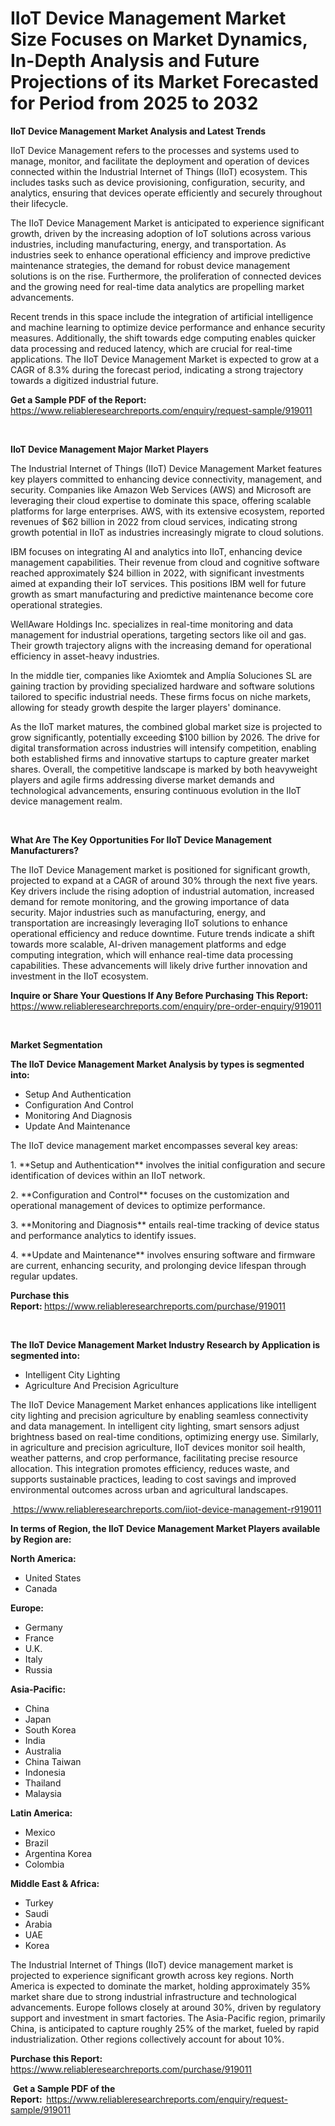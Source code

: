 <p><h1>IIoT Device Management Market Size Focuses on Market Dynamics, In-Depth Analysis and Future Projections of its Market Forecasted for Period from 2025 to 2032</h1></p><p><strong>IIoT Device Management Market Analysis and Latest Trends</strong></p>
<p><p>IIoT Device Management refers to the processes and systems used to manage, monitor, and facilitate the deployment and operation of devices connected within the Industrial Internet of Things (IIoT) ecosystem. This includes tasks such as device provisioning, configuration, security, and analytics, ensuring that devices operate efficiently and securely throughout their lifecycle.</p><p>The IIoT Device Management Market is anticipated to experience significant growth, driven by the increasing adoption of IoT solutions across various industries, including manufacturing, energy, and transportation. As industries seek to enhance operational efficiency and improve predictive maintenance strategies, the demand for robust device management solutions is on the rise. Furthermore, the proliferation of connected devices and the growing need for real-time data analytics are propelling market advancements.</p><p>Recent trends in this space include the integration of artificial intelligence and machine learning to optimize device performance and enhance security measures. Additionally, the shift towards edge computing enables quicker data processing and reduced latency, which are crucial for real-time applications. The IIoT Device Management Market is expected to grow at a CAGR of 8.3% during the forecast period, indicating a strong trajectory towards a digitized industrial future.</p></p>
<p><strong>Get a Sample PDF of the Report:&nbsp;</strong> <a href="https://www.reliableresearchreports.com/enquiry/request-sample/919011?utm_campaign=13&utm_medium=2&utm_source=Github&utm_content=ia&utm_term=18042025&utm_id=iiot-device-management">https://www.reliableresearchreports.com/enquiry/request-sample/919011</a></p>
<p>&nbsp;</p>
<p><strong>IIoT Device Management Major Market Players</strong></p>
<p><p>The Industrial Internet of Things (IIoT) Device Management Market features key players committed to enhancing device connectivity, management, and security. Companies like Amazon Web Services (AWS) and Microsoft are leveraging their cloud expertise to dominate this space, offering scalable platforms for large enterprises. AWS, with its extensive ecosystem, reported revenues of $62 billion in 2022 from cloud services, indicating strong growth potential in IIoT as industries increasingly migrate to cloud solutions.</p><p>IBM focuses on integrating AI and analytics into IIoT, enhancing device management capabilities. Their revenue from cloud and cognitive software reached approximately $24 billion in 2022, with significant investments aimed at expanding their IoT services. This positions IBM well for future growth as smart manufacturing and predictive maintenance become core operational strategies.</p><p>WellAware Holdings Inc. specializes in real-time monitoring and data management for industrial operations, targeting sectors like oil and gas. Their growth trajectory aligns with the increasing demand for operational efficiency in asset-heavy industries.</p><p>In the middle tier, companies like Axiomtek and Amplía Soluciones SL are gaining traction by providing specialized hardware and software solutions tailored to specific industrial needs. These firms focus on niche markets, allowing for steady growth despite the larger players' dominance.</p><p>As the IIoT market matures, the combined global market size is projected to grow significantly, potentially exceeding $100 billion by 2026. The drive for digital transformation across industries will intensify competition, enabling both established firms and innovative startups to capture greater market shares. Overall, the competitive landscape is marked by both heavyweight players and agile firms addressing diverse market demands and technological advancements, ensuring continuous evolution in the IIoT device management realm.</p></p>
<p>&nbsp;</p>
<p><strong>What Are The Key Opportunities For IIoT Device Management Manufacturers?</strong></p>
<p><p>The IIoT Device Management market is positioned for significant growth, projected to expand at a CAGR of around 30% through the next five years. Key drivers include the rising adoption of industrial automation, increased demand for remote monitoring, and the growing importance of data security. Major industries such as manufacturing, energy, and transportation are increasingly leveraging IIoT solutions to enhance operational efficiency and reduce downtime. Future trends indicate a shift towards more scalable, AI-driven management platforms and edge computing integration, which will enhance real-time data processing capabilities. These advancements will likely drive further innovation and investment in the IIoT ecosystem.</p></p>
<p><strong>Inquire or Share Your Questions If Any Before Purchasing This Report:</strong> <a href="https://www.reliableresearchreports.com/enquiry/pre-order-enquiry/919011?utm_campaign=13&utm_medium=2&utm_source=Github&utm_content=ia&utm_term=18042025&utm_id=iiot-device-management">https://www.reliableresearchreports.com/enquiry/pre-order-enquiry/919011</a></p>
<p>&nbsp;</p>
<p><strong>Market Segmentation</strong></p>
<p><strong>The IIoT Device Management Market Analysis by types is segmented into:</strong></p>
<p><ul><li>Setup And Authentication</li><li>Configuration And Control</li><li>Monitoring And Diagnosis</li><li>Update And Maintenance</li></ul></p>
<p><p>The IIoT device management market encompasses several key areas: </p><p>1. **Setup and Authentication** involves the initial configuration and secure identification of devices within an IIoT network.</p><p>2. **Configuration and Control** focuses on the customization and operational management of devices to optimize performance.</p><p>3. **Monitoring and Diagnosis** entails real-time tracking of device status and performance analytics to identify issues.</p><p>4. **Update and Maintenance** involves ensuring software and firmware are current, enhancing security, and prolonging device lifespan through regular updates.</p></p>
<p><strong>Purchase this Report:&nbsp;</strong><a href="https://www.reliableresearchreports.com/purchase/919011?utm_campaign=13&utm_medium=2&utm_source=Github&utm_content=ia&utm_term=18042025&utm_id=iiot-device-management">https://www.reliableresearchreports.com/purchase/919011</a></p>
<p>&nbsp;</p>
<p><strong>The IIoT Device Management Market Industry Research by Application is segmented into:</strong></p>
<p><ul><li>Intelligent City Lighting</li><li>Agriculture And Precision Agriculture</li></ul></p>
<p><p>The IIoT Device Management Market enhances applications like intelligent city lighting and precision agriculture by enabling seamless connectivity and data management. In intelligent city lighting, smart sensors adjust brightness based on real-time conditions, optimizing energy use. Similarly, in agriculture and precision agriculture, IIoT devices monitor soil health, weather patterns, and crop performance, facilitating precise resource allocation. This integration promotes efficiency, reduces waste, and supports sustainable practices, leading to cost savings and improved environmental outcomes across urban and agricultural landscapes.</p></p>
<p><a href="https://www.reliableresearchreports.com/iiot-device-management-r919011?utm_campaign=13&utm_medium=2&utm_source=Github&utm_content=ia&utm_term=18042025&utm_id=iiot-device-management">&nbsp;https://www.reliableresearchreports.com/iiot-device-management-r919011</a></p>
<p><strong>In terms of Region, the IIoT Device Management Market Players available by Region are:</strong></p>
<p>
    <p> <strong> North America: </strong>
        <ul>
            <li>United States</li>
            <li>Canada</li>
        </ul>
        </p> 
    <p> <strong> Europe: </strong>
        <ul>
            <li>Germany</li>
            <li>France</li>
            <li>U.K.</li>
            <li>Italy</li>
            <li>Russia</li>
        </ul>
        </p> 
    <p> <strong> Asia-Pacific: </strong>
        <ul>
            <li>China</li>
            <li>Japan</li>
            <li>South Korea</li>
            <li>India</li>
            <li>Australia</li>
            <li>China Taiwan</li>
            <li>Indonesia</li>
            <li>Thailand</li>
            <li>Malaysia</li>
        </ul>
        </p> 
    <p> <strong> Latin America: </strong>
        <ul>
            <li>Mexico</li>
            <li>Brazil</li>
            <li>Argentina Korea</li>
            <li>Colombia</li>
        </ul>
        </p> 
    <p> <strong> Middle East & Africa: </strong>
        <ul>
            <li>Turkey</li>
            <li>Saudi</li>
            <li>Arabia</li>
            <li>UAE</li>
            <li>Korea</li>
        </ul>
    </p>
    </p>
<p><p>The Industrial Internet of Things (IIoT) device management market is projected to experience significant growth across key regions. North America is expected to dominate the market, holding approximately 35% market share due to strong industrial infrastructure and technological advancements. Europe follows closely at around 30%, driven by regulatory support and investment in smart factories. The Asia-Pacific region, primarily China, is anticipated to capture roughly 25% of the market, fueled by rapid industrialization. Other regions collectively account for about 10%.</p></p>
<p><strong>Purchase this Report: </strong><a href="https://www.reliableresearchreports.com/purchase/919011?utm_campaign=13&utm_medium=2&utm_source=Github&utm_content=ia&utm_term=18042025&utm_id=iiot-device-management">https://www.reliableresearchreports.com/purchase/919011</a></p>
<p>&nbsp;<strong>Get a Sample PDF of the Report:&nbsp;&nbsp;</strong><a href="https://www.reliableresearchreports.com/enquiry/request-sample/919011?utm_campaign=13&utm_medium=2&utm_source=Github&utm_content=ia&utm_term=18042025&utm_id=iiot-device-management">https://www.reliableresearchreports.com/enquiry/request-sample/919011</a></p>
<p><strong></strong></p>
<p><p></p><p></p><p></p></p>